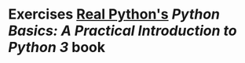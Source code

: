 # Exercises [Real Python's](https://realpython.com) *Python Basics: A Practical Introduction to Python 3* book
